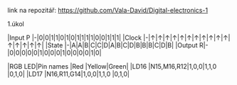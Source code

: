 link na repozitář: https://github.com/Vala-David/Digital-electronics-1

1.úkol

|Input P |-|0|0|1|1|0|1|0|1|1|1|1|0|0|1|1|1|
|Clock   |-|↑|↑|↑|↑|↑|↑|↑|↑|↑|↑|↑|↑|↑|↑|↑|↑|
|State   |-|A|A|B|C|C|D|A|B|C|D|B|B|B|C|D|B|
|Output R|-|0|0|0|0|0|1|0|0|0|1|0|0|0|0|1|0|

|RGB LED|Pin names  |Red  |Yellow|Green|
|LD16   |N15,M16,R12|1,0,0|1,1,0 |0,1,0|
|LD17   |N16,R11,G14|1,0,0|1,1,0 |0,1,0|
